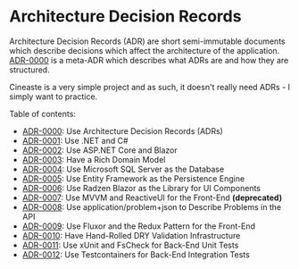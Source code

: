 # Architecture Decision Records

Architecture Decision Records (ADR) are short semi-immutable documents which describe decisions which affect the
architecture of the application. [ADR-0000](0000-use-adr.md) is a meta-ADR which describes what ADRs are and how they
are structured.

Cineaste is a very simple project and as such, it doesn't really need ADRs - I simply want to practice.

Table of contents:

- [ADR-0000](0000-use-adr.md): Use Architecture Decision Records (ADRs)
- [ADR-0001](0001-use-dotnet.md): Use .NET and C#
- [ADR-0002](0002-use-asp-net.md): Use ASP.NET Core and Blazor
- [ADR-0003](0003-have-a-rich-domain-model.md): Have a Rich Domain Model
- [ADR-0004](0004-use-ms-sql-server.md): Use Microsoft SQL Server as the Database
- [ADR-0005](0005-use-ef.md): Use Entity Framework as the Persistence Engine
- [ADR-0006](0006-use-radzen.md): Use Radzen Blazor as the Library for UI Components
- [ADR-0007](0007-use-reactiveui.md): Use MVVM and ReactiveUI for the Front-End **(deprecated)**
- [ADR-0008](0008-use-problem-json.md): Use application/problem+json to Describe Problems in the API
- [ADR-0009](0009-use-fluxor.md): Use Fluxor and the Redux Pattern for the Front-End
- [ADR-0010](0010-have-dry-validation.md): Have Hand-Rolled DRY Validation Infrastructure
- [ADR-0011](0011-unit-tests-be.md): Use xUnit and FsCheck for Back-End Unit Tests
- [ADR-0012](0012-integration-tests.md): Use Testcontainers for Back-End Integration Tests
